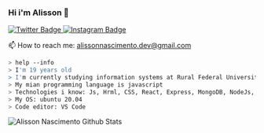 ### Hi i'm Alisson 👋

<a target="_blank" href="https://twitter.com/AlissonGRN">
<img src="https://img.shields.io/badge/AlissonGRN-1ca0f1?style=for-the-badge&logo=twitter&logoColor=white&link=https://twitter.com/AlissonGRN" alt="Twitter Badge">
</a>
<a target="_blank" href="https://www.instagram.com/alissongrn_/">
<img src="https://img.shields.io/badge/-alissongrn_-E1306C?style=for-the-badge&logo=Instagram&logoColor=white&link=https://www.instagram.com/alissongrn_/" alt="Instagram Badge">
</a>

📫 How to reach me: alissonnascimento.dev@gmail.com
````bash
> help --info
> I'm 19 years old
> I'm currently studying information systems at Rural Federal University of Pernambuco
> My mian programming language is javascript
> Technologies i know: Js, Hrml, CSS, React, Express, MongoDB, NodeJs, Python, Java
> My OS: ubuntu 20.04
> Code editor: VS Code
````
![Alisson Nascimento Github Stats](https://github-readme-stats.vercel.app/api?username=AlissonGrn&show_icons=true&title_color=fff&icon_color=79ff97&text_color=9f9f9f&bg_color=151515)
